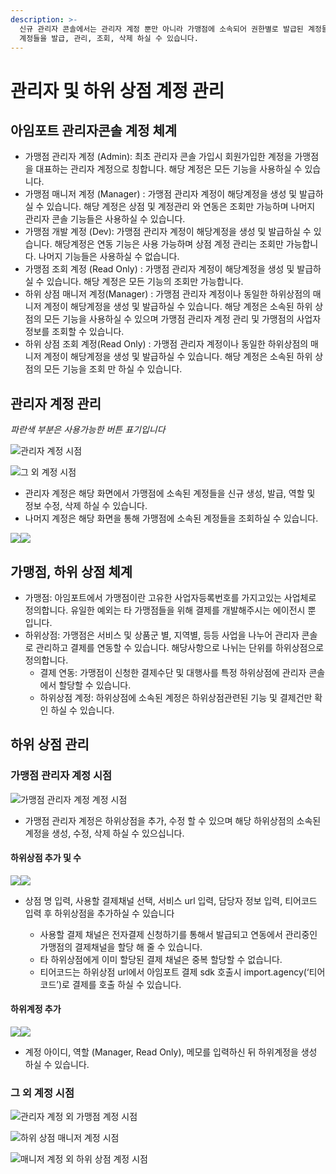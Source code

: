 ```yaml
---
description: >-
  신규 관리자 콘솔에서는 관리자 계정 뿐만 아니라 가맹점에 소속되어 권한별로 발급된 계정들과 등록하신 하위상점에 소속되어 권한별로 발급된
  계정들을 발급, 관리, 조회, 삭제 하실 수 있습니다.
---
```


# 관리자 및 하위 상점 계정 관리

## 아임포트 관리자콘솔 계정 체계&#x20;

* 가맹점 관리자 계정 (Admin): 최초 관리자 콘솔 가입시 회원가입한 계정을 가맹점을 대표하는 관리자 계정으로 칭합니다. 해당 계정은 모든 기능을 사용하실 수 있습니다.&#x20;
* 가맹점 매니저 계정 (Manager) : 가맹점 관리자 계정이 해당계정을 생성 및 발급하실 수 있습니다. 해당 계정은 상점 및 계정관리 와 연동은 조회만 가능하며 나머지 관리자 콘솔 기능들은 사용하실 수 있습니다.&#x20;
* 가맹점 개발 계정 (Dev): 가맹점 관리자 계정이 해당계정을 생성 및 발급하실 수 있습니다. 해당계정은 연동 기능은 사용 가능하며 상점 계정 관리는 조회만 가능합니다. 나머지 기능들은 사용하실 수 없습니다.&#x20;
* 가맹점 조회 계정 (Read Only) : 가맹점 관리자 계정이 해당계정을 생성 및 발급하실 수 있습니다. 해당 계정은 모든 기능의 조회만 가능합니다.&#x20;
* 하위 상점 매니저 계정(Manager) : 가맹점 관리자 계정이나 동일한 하위상점의 매니저 계정이 해당계정을 생성 및 발급하실 수 있습니다. 해당 계정은 소속된 하위 상점의 모든 기능을 사용하실 수 있으며 가맹점 관리자 계정 관리 및 가맹점의 사업자 정보를 조회할 수 있습니다.&#x20;
* 하위 상점 조회 계정(Read Only) : 가맹점 관리자 계정이나 동일한 하위상점의 매니저 계정이 해당계정을 생성 및 발급하실 수 있습니다. 해당 계정은 소속된 하위 상점의 모든 기능을 조회 만 하실 수 있습니다.&#x20;

## 관리자 계정 관리

_파란색 부분은 사용가능한 버튼 표기입니다_

![관리자 계정 시점](<../../.gitbook/assets/image (32).png>)

![그 외 계정 시점](<../../.gitbook/assets/image (20) (1).png>)

* 관리자 계정은 해당 화면에서 가맹점에 소속된 계정들을 신규 생성, 발급, 역할 및 정보 수정, 삭제 하실 수 있습니다.&#x20;
* 나머지 계정은 해당 화면을 통해 가맹점에 소속된 계정들을 조회하실 수 있습니다.&#x20;

![](<../../.gitbook/assets/image (19) (1).png>)![](<../../.gitbook/assets/image (14) (1) (1).png>)



## 가맹점, 하위 상점 체계&#x20;

* 가맹점: 아임포트에서 가맹점이란 고유한 사업자등록번호를 가지고있는 사업체로 정의합니다. 유일한 예외는 타 가맹점들을 위해 결제를 개발해주시는 에이전시 뿐 입니다.&#x20;
* 하위상점: 가맹점은 서비스 및 상품군 별, 지역별, 등등 사업을 나누어 관리자 콘솔로 관리하고 결제를 연동할 수 있습니다. 해당사항으로 나뉘는 단위를 하위상점으로 정의합니다.&#x20;
  * 결제 연동: 가맹점이 신청한 결제수단 및 대행사를 특정 하위상점에 관리자 콘솔에서 할당할 수 있습니다.&#x20;
  * 하위상점 계정: 하위상점에 소속된 계정은 하위상점관련된 기능 및 결제건만 확인 하실 수 있습니다.&#x20;

## 하위 상점 관리

### 가맹점 관리자 계정 시점&#x20;

![가맹점 관리자 계정 계정 시점](<../../.gitbook/assets/image (21) (1).png>)

* 가맹점 관리자 계정은 하위상점을 추가, 수정 할 수 있으며 해당 하위상점의 소속된 계정을 생성, 수정, 삭제 하실 수 있으십니다.

#### 하위상점 추가 및 수

![](<../../.gitbook/assets/image (17) (1).png>)![](<../../.gitbook/assets/image (9).png>)



*   상점 명 입력, 사용할 결제채널 선택, 서비스 url 입력, 담당자 정보 입력, 티어코드 입력 후 하위상점을 추가하실 수 있습니다

    * 사용할 결제 채널은 전자결제 신청하기를 통해서 발급되고 연동에서 관리중인 가맹점의 결제채널을 할당 해 줄 수 있습니다.
    * 타 하위상점에게 이미 할당된 결제 채널은 중복 할당할 수 없습니다.
    * 티어코드는 하위상점 url에서 아임포트 결제 sdk 호출시 import.agency(‘티어코드’)로 결제를 호출 하실 수 있습니다.



#### 하위계정 추가

![](<../../.gitbook/assets/image (22) (1).png>)![](<../../.gitbook/assets/image (12) (1) (1).png>)

* 계정 아이디, 역할 (Manager, Read Only), 메모를 입력하신 뒤 하위계정을 생성 하실 수 있습니다.

### 그 외 계정 시점&#x20;

![관리자 계정 외 가맹점 계정 시점](<../../.gitbook/assets/image (28).png>)



![하위 상점 매니저 계정 시점](<../../.gitbook/assets/image (30).png>)

![매니저 계정 외 하위 상점 계정 시점](<../../.gitbook/assets/image (6) (1).png>)



